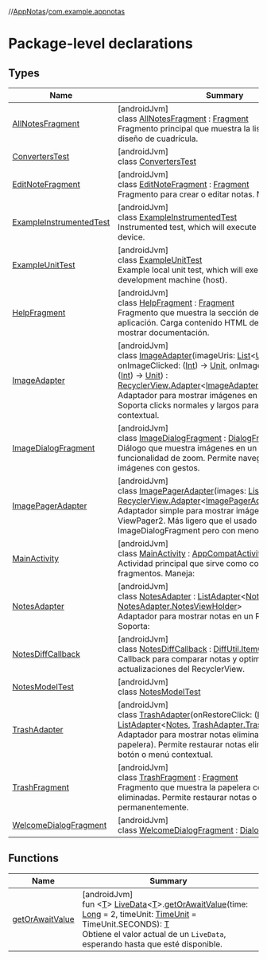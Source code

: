 //[AppNotas](../../index.md)/[com.example.appnotas](index.md)

# Package-level declarations

## Types

| Name | Summary |
|---|---|
| [AllNotesFragment](-all-notes-fragment/index.md) | [androidJvm]<br>class [AllNotesFragment](-all-notes-fragment/index.md) : [Fragment](https://developer.android.com/reference/kotlin/androidx/fragment/app/Fragment.html)<br>Fragmento principal que muestra la lista de notas en un diseño de cuadrícula. |
| [ConvertersTest](-converters-test/index.md) | [androidJvm]<br>class [ConvertersTest](-converters-test/index.md) |
| [EditNoteFragment](-edit-note-fragment/index.md) | [androidJvm]<br>class [EditNoteFragment](-edit-note-fragment/index.md) : [Fragment](https://developer.android.com/reference/kotlin/androidx/fragment/app/Fragment.html)<br>Fragmento para crear o editar notas. Maneja: |
| [ExampleInstrumentedTest](-example-instrumented-test/index.md) | [androidJvm]<br>class [ExampleInstrumentedTest](-example-instrumented-test/index.md)<br>Instrumented test, which will execute on an Android device. |
| [ExampleUnitTest](-example-unit-test/index.md) | [androidJvm]<br>class [ExampleUnitTest](-example-unit-test/index.md)<br>Example local unit test, which will execute on the development machine (host). |
| [HelpFragment](-help-fragment/index.md) | [androidJvm]<br>class [HelpFragment](-help-fragment/index.md) : [Fragment](https://developer.android.com/reference/kotlin/androidx/fragment/app/Fragment.html)<br>Fragmento que muestra la sección de ayuda de la aplicación. Carga contenido HTML desde assets para mostrar documentación. |
| [ImageAdapter](-image-adapter/index.md) | [androidJvm]<br>class [ImageAdapter](-image-adapter/index.md)(imageUris: [List](https://kotlinlang.org/api/latest/jvm/stdlib/kotlin-stdlib/kotlin.collections/-list/index.html)&lt;[Uri](https://developer.android.com/reference/kotlin/android/net/Uri.html)&gt;, onImageClicked: ([Int](https://kotlinlang.org/api/latest/jvm/stdlib/kotlin-stdlib/kotlin/-int/index.html)) -&gt; [Unit](https://kotlinlang.org/api/latest/jvm/stdlib/kotlin-stdlib/kotlin/-unit/index.html), onImageDeleteRequested: ([Int](https://kotlinlang.org/api/latest/jvm/stdlib/kotlin-stdlib/kotlin/-int/index.html)) -&gt; [Unit](https://kotlinlang.org/api/latest/jvm/stdlib/kotlin-stdlib/kotlin/-unit/index.html)) : [RecyclerView.Adapter](https://developer.android.com/reference/kotlin/androidx/recyclerview/widget/RecyclerView.Adapter.html)&lt;[ImageAdapter.ImageViewHolder](-image-adapter/-image-view-holder/index.md)&gt; <br>Adaptador para mostrar imágenes en un RecyclerView. Soporta clicks normales y largos para mostrar menú contextual. |
| [ImageDialogFragment](-image-dialog-fragment/index.md) | [androidJvm]<br>class [ImageDialogFragment](-image-dialog-fragment/index.md) : [DialogFragment](https://developer.android.com/reference/kotlin/androidx/fragment/app/DialogFragment.html)<br>Diálogo que muestra imágenes en un viewpager con funcionalidad de zoom. Permite navegar entre múltiples imágenes con gestos. |
| [ImagePagerAdapter](-image-pager-adapter/index.md) | [androidJvm]<br>class [ImagePagerAdapter](-image-pager-adapter/index.md)(images: [List](https://kotlinlang.org/api/latest/jvm/stdlib/kotlin-stdlib/kotlin.collections/-list/index.html)&lt;[Uri](https://developer.android.com/reference/kotlin/android/net/Uri.html)&gt;) : [RecyclerView.Adapter](https://developer.android.com/reference/kotlin/androidx/recyclerview/widget/RecyclerView.Adapter.html)&lt;[ImagePagerAdapter.ViewHolder](-image-pager-adapter/-view-holder/index.md)&gt; <br>Adaptador simple para mostrar imágenes en un ViewPager2. Más ligero que el usado en ImageDialogFragment pero con menos funcionalidades. |
| [MainActivity](-main-activity/index.md) | [androidJvm]<br>class [MainActivity](-main-activity/index.md) : [AppCompatActivity](https://developer.android.com/reference/kotlin/androidx/appcompat/app/AppCompatActivity.html)<br>Actividad principal que sirve como contenedor para los fragmentos. Maneja: |
| [NotesAdapter](-notes-adapter/index.md) | [androidJvm]<br>class [NotesAdapter](-notes-adapter/index.md) : [ListAdapter](https://developer.android.com/reference/kotlin/androidx/recyclerview/widget/ListAdapter.html)&lt;[Notes](../com.example.appnotas.database/-notes/index.md), [NotesAdapter.NotesViewHolder](-notes-adapter/-notes-view-holder/index.md)&gt; <br>Adaptador para mostrar notas en un RecyclerView. Soporta: |
| [NotesDiffCallback](-notes-diff-callback/index.md) | [androidJvm]<br>class [NotesDiffCallback](-notes-diff-callback/index.md) : [DiffUtil.ItemCallback](https://developer.android.com/reference/kotlin/androidx/recyclerview/widget/DiffUtil.ItemCallback.html)&lt;[Notes](../com.example.appnotas.database/-notes/index.md)&gt; <br>Callback para comparar notas y optimizar actualizaciones del RecyclerView. |
| [NotesModelTest](-notes-model-test/index.md) | [androidJvm]<br>class [NotesModelTest](-notes-model-test/index.md) |
| [TrashAdapter](-trash-adapter/index.md) | [androidJvm]<br>class [TrashAdapter](-trash-adapter/index.md)(onRestoreClick: ([Long](https://kotlinlang.org/api/latest/jvm/stdlib/kotlin-stdlib/kotlin/-long/index.html)) -&gt; [Unit](https://kotlinlang.org/api/latest/jvm/stdlib/kotlin-stdlib/kotlin/-unit/index.html)) : [ListAdapter](https://developer.android.com/reference/kotlin/androidx/recyclerview/widget/ListAdapter.html)&lt;[Notes](../com.example.appnotas.database/-notes/index.md), [TrashAdapter.TrashViewHolder](-trash-adapter/-trash-view-holder/index.md)&gt; <br>Adaptador para mostrar notas eliminadas (en la papelera). Permite restaurar notas eliminadas mediante botón o menú contextual. |
| [TrashFragment](-trash-fragment/index.md) | [androidJvm]<br>class [TrashFragment](-trash-fragment/index.md) : [Fragment](https://developer.android.com/reference/kotlin/androidx/fragment/app/Fragment.html)<br>Fragmento que muestra la papelera con notas eliminadas. Permite restaurar notas o eliminarlas permanentemente. |
| [WelcomeDialogFragment](-welcome-dialog-fragment/index.md) | [androidJvm]<br>class [WelcomeDialogFragment](-welcome-dialog-fragment/index.md) : [DialogFragment](https://developer.android.com/reference/kotlin/androidx/fragment/app/DialogFragment.html) |

## Functions

| Name | Summary |
|---|---|
| [getOrAwaitValue](get-or-await-value.md) | [androidJvm]<br>fun &lt;[T](get-or-await-value.md)&gt; [LiveData](https://developer.android.com/reference/kotlin/androidx/lifecycle/LiveData.html)&lt;[T](get-or-await-value.md)&gt;.[getOrAwaitValue](get-or-await-value.md)(time: [Long](https://kotlinlang.org/api/latest/jvm/stdlib/kotlin-stdlib/kotlin/-long/index.html) = 2, timeUnit: [TimeUnit](https://developer.android.com/reference/kotlin/java/util/concurrent/TimeUnit.html) = TimeUnit.SECONDS): [T](get-or-await-value.md)<br>Obtiene el valor actual de un `LiveData`, esperando hasta que esté disponible. |
